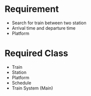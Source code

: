 # Requirement
- Search for train between two station
- Arrival time and departure time
- Platform

# Required Class
- Train
- Station
- Platform
- Schedule
- Train System (Main)
